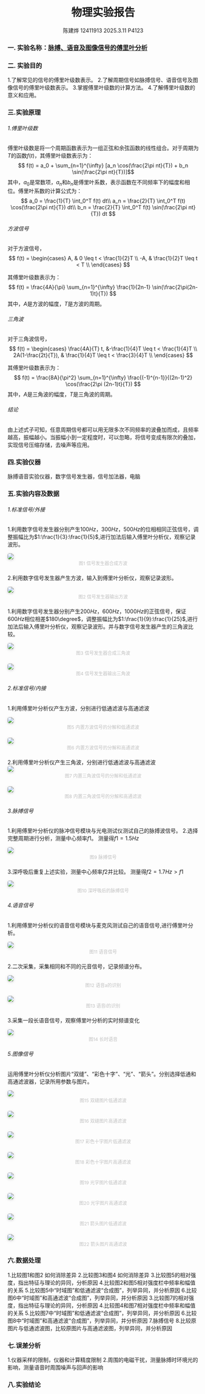 <!---<style>
.center{
    width:auto;
    display:table;
    margin-left: auto;
    margin-right: auto;
}

</style>--->

# <center>物理实验报告 </center>
 <center>陈建烨 12411913 2025.3.11 P4123</center> <!---这里是姓名栏--->

### 一. 实验名称：<u>脉搏、语音及图像信号的傅里叶分析</u>
<!---课程名称写<u>和</u>之间--->
### 二. 实验目的 
1.了解常见的信号的傅里叶级数表示。
2.了解周期信号如脉搏信号、语音信号及图像信号的傅里叶级数表示。
3.掌握傅里叶级数的计算方法。
4.了解傅里叶级数的意义和应用。
### 三.实验原理
###### 1.傅里叶级数
傅里叶级数是将一个周期函数表示为一组正弦和余弦函数的线性组合。对于周期为$T$的函数$f(t)$，其傅里叶级数表示为：
$$
f(t) = a_0 + \sum_{n=1}^{\infty} [a_n \cos(\frac{2\pi nt}{T}) + b_n \sin(\frac{2\pi nt}{T})]$$
其中，$a_0$是常数项，$a_n$和$b_n$是傅里叶系数，表示函数在不同频率下的幅度和相位。傅里叶系数的计算公式为：
$$
a_0 = \frac{1}{T} \int_0^T f(t) dt\\
a_n = \frac{2}{T} \int_0^T f(t) \cos(\frac{2\pi nt}{T}) dt\\
b_n = \frac{2}{T} \int_0^T f(t) \sin(\frac{2\pi nt}{T}) dt
$$
###### 方波信号
对于方波信号，
$$
f(t) =
\begin{cases}
A, & 0 \leq t < \frac{1}{2}T \\
-A, & \frac{1}{2}T \leq t < T \\
\end{cases}
$$

其傅里叶级数表示为：
$$
f(t) = \frac{4A}{\pi} \sum_{n=1}^{\infty} \frac{1}{2n-1} \sin(\frac{2\pi(2n-1)t}{T})
$$
其中，$A$是方波的幅度，$T$是方波的周期。
###### 三角波
对于三角波信号，
$$
f(t) =
\begin{cases}
\frac{4A}{T} t, &-\frac{1}{4}T \leq t < \frac{1}{4}T \\
2A(1-\frac{2t}{T}), & \frac{1}{4}T \leq t < \frac{3}{4}T \\
\end{cases}
$$

其傅里叶级数表示为：
$$
f(t) = \frac{8A}{\pi^2} \sum_{n=1}^{\infty} \frac{(-1)^{n-1}}{(2n-1)^2} \cos(\frac{2\pi (2n-1)t}{T})
$$
其中，$A$是三角波的幅度，$T$是三角波的周期。
###### 结论
由上述式子可知，任意周期信号都可以用无限多次不同频率的波叠加而成，且频率越高，振幅越小。当振幅小到一定程度时，可以忽略，将信号变成有限次的叠加，实现信号压缩存储，去噪声等应用。

### 四.实验仪器
脉搏语音实验仪器，数字信号发生器，信号加法器，电脑
### 五.实验内容及数据
###### 1.标准信号/外接
1.利用数字信号发生器分别产生$100Hz，300Hz，500Hz$的位相相同正弦信号，调整振幅比为$1:\frac{1}{3}:\frac{1}{5}$,进行加法后输入傅里叶分析仪，观察记录波形。
<div style="margin-bottom: 1px">
<img style="border-radius: 0.3125em;
    box-shadow: 0 2px 4px 0 rgba(34,36,38,.12),0 2px 10px 0 rgba(34,36,38,.08);" 
    src=".\脉搏\1.PNG">
</div>
<div style="margin-bottom: 20px;">
<center style="font-size:12px;color:#C0C0C0;padding=2px">图1 信号发生器合成方波</center>
</div>

2.利用数字信号发生器产生方波，输入到傅里叶分析仪，观察记录波形。

<div style="margin-bottom: 1px">
<img style="border-radius: 0.3125em;
    box-shadow: 0 2px 4px 0 rgba(34,36,38,.12),0 2px 10px 0 rgba(34,36,38,.08);" 
    src=".\脉搏\2.PNG">
</div>
<div style="margin-bottom: 20px;">
<center style="font-size:12px;color:#C0C0C0;padding=2px">图2 信号发生器输出方波</center>
</div>

1.利用数字信号发生器分别产生$200Hz，600Hz，1000Hz$的正弦信号，保证$600Hz$相位相差$180\degree$，调整振幅比为$1:\frac{1}{9}:\frac{1}{25}$,进行加法后输入傅里叶分析仪，观察记录波形。并与数字信号发生器产生的三角波比较。
<div style="margin-bottom: 1px">
<img style="border-radius: 0.3125em;
    box-shadow: 0 2px 4px 0 rgba(34,36,38,.12),0 2px 10px 0 rgba(34,36,38,.08);" 
    src=".\脉搏\3.PNG">
</div>
<div style="margin-bottom: 20px;">
<center style="font-size:12px;color:#C0C0C0;padding=2px">图3 信号发生器合成三角波</center>
</div>

<div style="margin-bottom: 1px">
<img style="border-radius: 0.3125em;
    box-shadow: 0 2px 4px 0 rgba(34,36,38,.12),0 2px 10px 0 rgba(34,36,38,.08);" 
    src=".\脉搏\4.PNG">
</div>
<div style="margin-bottom: 20px;">
<center style="font-size:12px;color:#C0C0C0;padding=2px">图4 信号发生器输出三角波</center>
</div>


###### 2.标准信号/内接
1.利用傅里叶分析仪产生方波，分别进行低通滤波与高通滤波
<div style="margin-bottom: 1px">
<img style="border-radius: 0.3125em;
    box-shadow: 0 2px 4px 0 rgba(34,36,38,.12),0 2px 10px 0 rgba(34,36,38,.08);" 
    src=".\脉搏\5.PNG">
</div>
<div style="margin-bottom: 20px;">
<center style="font-size:12px;color:#C0C0C0;padding=2px">图5 内置方波信号的分解和低通滤波</center>
</div>
<div style="margin-bottom: 1px">
<img style="border-radius: 0.3125em;
    box-shadow: 0 2px 4px 0 rgba(34,36,38,.12),0 2px 10px 0 rgba(34,36,38,.08);" 
    src=".\脉搏\6.PNG">
</div>
<div style="margin-bottom: 20px;">
<center style="font-size:12px;color:#C0C0C0;padding=2px">图6 内置方波信号的分解和高通滤波</center>
</div>
2.利用傅里叶分析仪产生三角波，分别进行低通滤波与高通滤波
<div style="margin-bottom: 1px">
<img style="border-radius: 0.3125em;
    box-shadow: 0 2px 4px 0 rgba(34,36,38,.12),0 2px 10px 0 rgba(34,36,38,.08);" 
    src=".\脉搏\7.PNG">
</div>
<div style="margin-bottom: 20px;">
<center style="font-size:12px;color:#C0C0C0;padding=2px">图7 内置三角波信号的分解和低通滤波</center>
</div>
<div style="margin-bottom: 1px">
<img style="border-radius: 0.3125em;
    box-shadow: 0 2px 4px 0 rgba(34,36,38,.12),0 2px 10px 0 rgba(34,36,38,.08);" 
    src=".\脉搏\7.PNG">
</div>
<div style="margin-bottom: 20px;">
<center style="font-size:12px;color:#C0C0C0;padding=2px">图8 内置三角波信号的分解和高通滤波</center>
</div>

###### 3.脉搏信号
1.利用傅里叶分析仪的脉冲信号模块与光电测试仪测试自己的脉搏波信号。
2.选择完整周期进行分析，测量中心频率$f1$。
测量得$f1=1.5Hz$
<div style="margin-bottom: 1px">
<img style="border-radius: 0.3125em;
    box-shadow: 0 2px 4px 0 rgba(34,36,38,.12),0 2px 10px 0 rgba(34,36,38,.08);" 
    src=".\脉搏\9.PNG">
</div>
<div style="margin-bottom: 20px;">
<center style="font-size:12px;color:#C0C0C0;padding=2px">图9 脉搏信号</center>
</div>

3.深呼吸后重复上述实验，测量中心频率$f2$并比较。
测量得$f2=1.7Hz>f1$
<div style="margin-bottom: 1px">
<img style="border-radius: 0.3125em;
    box-shadow: 0 2px 4px 0 rgba(34,36,38,.12),0 2px 10px 0 rgba(34,36,38,.08);" 
    src=".\脉搏\10.PNG">
</div>
<div style="margin-bottom: 20px;">
<center style="font-size:12px;color:#C0C0C0;padding=2px">图10 深呼吸后的脉搏信号</center>
</div>

###### 4.语音信号
1.利用傅里叶分析仪的语音信号模块与麦克风测试自己的语音信号,进行傅里叶分析。
<div style="margin-bottom: 1px">
<img style="border-radius: 0.3125em;
    box-shadow: 0 2px 4px 0 rgba(34,36,38,.12),0 2px 10px 0 rgba(34,36,38,.08);" 
    src=".\脉搏\11.PNG">
</div>
<div style="margin-bottom: 20px;">
<center style="font-size:12px;color:#C0C0C0;padding=2px">图11 语音信号</center>
</div>

2.二次采集，采集相同和不同的元音信号，记录频谱分布。
<div style="margin-bottom: 1px">
<img style="border-radius: 0.3125em;
    box-shadow: 0 2px 4px 0 rgba(34,36,38,.12),0 2px 10px 0 rgba(34,36,38,.08);" 
    src=".\脉搏\12.PNG">
</div>
<div style="margin-bottom: 20px;">
<center style="font-size:12px;color:#C0C0C0;padding=2px">图12 语音a的识别</center>
</div>
<div style="margin-bottom: 1px">
<img style="border-radius: 0.3125em;
    box-shadow: 0 2px 4px 0 rgba(34,36,38,.12),0 2px 10px 0 rgba(34,36,38,.08);" 
    src=".\脉搏\13.PNG">
</div>
<div style="margin-bottom: 20px;">
<center style="font-size:12px;color:#C0C0C0;padding=2px">图13 语音i的识别</center>
</div>

3.采集一段长语音信号，观察傅里叶分析的实时频谱变化
<div style="margin-bottom: 1px">
<img style="border-radius: 0.3125em;
    box-shadow: 0 2px 4px 0 rgba(34,36,38,.12),0 2px 10px 0 rgba(34,36,38,.08);" 
    src=".\脉搏\14.PNG">
</div>
<div style="margin-bottom: 20px;">
<center style="font-size:12px;color:#C0C0C0;padding=2px">图14 长时语音</center>
</div>

###### 5.图像信号
运用傅里叶分析仪分析图片“双缝”、“彩色十字”、“光”、“箭头”。分别选择低通和高通滤波器，记录所用参数与图片。
<div style="margin-bottom: 1px">
<img style="border-radius: 0.3125em;
    box-shadow: 0 2px 4px 0 rgba(34,36,38,.12),0 2px 10px 0 rgba(34,36,38,.08);" 
    src=".\脉搏\15.PNG">
</div>
<div style="margin-bottom: 20px;">
<center style="font-size:12px;color:#C0C0C0;padding=2px">图15 双缝图片低通滤波</center>
</div>
<div style="margin-bottom: 1px">
<img style="border-radius: 0.3125em;
    box-shadow: 0 2px 4px 0 rgba(34,36,38,.12),0 2px 10px 0 rgba(34,36,38,.08);" 
    src=".\脉搏\16.PNG">
</div>
<div style="margin-bottom: 20px;">
<center style="font-size:12px;color:#C0C0C0;padding=2px">图16 双缝图片高通滤波</center>
</div>
<div style="margin-bottom: 1px">
<img style="border-radius: 0.3125em;
    box-shadow: 0 2px 4px 0 rgba(34,36,38,.12),0 2px 10px 0 rgba(34,36,38,.08);" 
    src=".\脉搏\17.PNG">
</div>
<div style="margin-bottom: 20px;">
<center style="font-size:12px;color:#C0C0C0;padding=2px">图17 彩色十字图片低通滤波</center>
</div>
<div style="margin-bottom: 1px">
<img style="border-radius: 0.3125em;
    box-shadow: 0 2px 4px 0 rgba(34,36,38,.12),0 2px 10px 0 rgba(34,36,38,.08);" 
    src=".\脉搏\18.PNG">
</div>
<div style="margin-bottom: 20px;">
<center style="font-size:12px;color:#C0C0C0;padding=2px">图18 彩色十字图片高通滤波</center>
</div>
<div style="margin-bottom: 1px">
<img style="border-radius: 0.3125em;
    box-shadow: 0 2px 4px 0 rgba(34,36,38,.12),0 2px 10px 0 rgba(34,36,38,.08);" 
    src=".\脉搏\19.PNG">
</div>
<div style="margin-bottom: 20px;">
<center style="font-size:12px;color:#C0C0C0;padding=2px">图19 光字图片低通滤波</center>
</div>
<div style="margin-bottom: 1px">
<img style="border-radius: 0.3125em;
    box-shadow: 0 2px 4px 0 rgba(34,36,38,.12),0 2px 10px 0 rgba(34,36,38,.08);" 
    src=".\脉搏\20.PNG">
</div>
<div style="margin-bottom: 20px;">
<center style="font-size:12px;color:#C0C0C0;padding=2px">图20 光字图片高通滤波</center>
</div>
<div style="margin-bottom: 1px">
<img style="border-radius: 0.3125em;
    box-shadow: 0 2px 4px 0 rgba(34,36,38,.12),0 2px 10px 0 rgba(34,36,38,.08);" 
    src=".\脉搏\21.PNG">
</div>
<div style="margin-bottom: 20px;">
<center style="font-size:12px;color:#C0C0C0;padding=2px">图21 箭头图片低通滤波</center>
</div>
<div style="margin-bottom: 1px">
<img style="border-radius: 0.3125em;
    box-shadow: 0 2px 4px 0 rgba(34,36,38,.12),0 2px 10px 0 rgba(34,36,38,.08);" 
    src=".\脉搏\22.PNG">
</div>
<div style="margin-bottom: 20px;">
<center style="font-size:12px;color:#C0C0C0;padding=2px">图22 箭头图片高通滤波</center>
</div>


### 六.数据处理
1.比较图1和图2 如何消除差异
2.比较图3和图4 如何消除差异
3.比较图5的相对强度，指出特征与理论的异同，分析原因
4.比较图2和图5相对强度栏中频率和幅值的关系
5.比较图5中“时域图”和低通滤波“合成图”，列举异同，并分析原因
6.比较图6中“时域图”和高通滤波“合成图”，列举异同，并分析原因
3.比较图7的相对强度，指出特征与理论的异同，分析原因
4.比较图4和图7相对强度栏中频率和幅值的关系
5.比较图7中“时域图”和低通滤波“合成图”，列举异同，并分析原因
6.比较图8中“时域图”和高通滤波“合成图”，列举异同，并分析原因
7.脉搏信号
8.比较原图片与低通滤波图，比较原图片与高通滤波图，列举异同，并分析原因


### 七.误差分析
1.仪器采样的限制，仪器和计算精度限制
2.周围的电磁干扰，测量脉搏时环境光的影响，测量语音时周围噪声与回声的影响

### 八.实验结论



